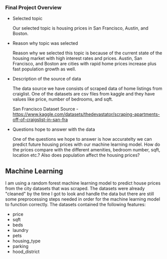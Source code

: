 ### Final Project Overview

+ Selected topic

	Our selected topic is housing prices in San Francisco, Austin, and Boston. 

+ Reason why topic was selected

	Reason why we selected this topic is because of the current state of the housing market with high interest rates and prices.
	Austin, San Francisco, and Boston are cities with rapid home prices increase plus fast population growth as well.

+ Description of the source of data

	The data source we have consists of scraped data of home listings from craiglist. One of the datasets are csv files from kaggle and they have values like 
	price, number of bedrooms, and sqft.
	
	San Francisco Dataset Source -https://www.kaggle.com/datasets/thedevastator/scraping-apartments-off-of-craigslist-in-san-fra

+ Questions hope to answer with the data

	One of the questions we hope to answer is how accuratelty we can predict future housing prices with our machine learning model.
	How do the prices compare with the different amenities, bedroom number, sqft, location etc.? Also does population affect the housing prices?
	







## Machine Learning

I am using a random forest machine learning model to predict house prices from the city datasets that was scraped.
The datasets were already "cleaned" by the time I got to look and handle the data but there are still some preprocessing steps needed in order for the machine learning model to function correctly. 
The datasets contained the following features: 
- price
- sqft
- beds
- laundry
- pets
- housing_type
- parking 
- hood_district
